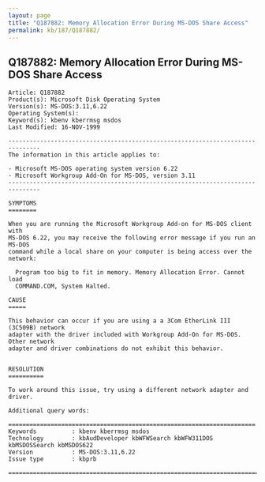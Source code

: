 ```yaml
---
layout: page
title: "Q187882: Memory Allocation Error During MS-DOS Share Access"
permalink: kb/187/Q187882/
---
```


## Q187882: Memory Allocation Error During MS-DOS Share Access

	Article: Q187882
	Product(s): Microsoft Disk Operating System
	Version(s): MS-DOS:3.11,6.22
	Operating System(s): 
	Keyword(s): kbenv kberrmsg msdos
	Last Modified: 16-NOV-1999
	
	-------------------------------------------------------------------------------
	The information in this article applies to:
	
	- Microsoft MS-DOS operating system version 6.22 
	- Microsoft Workgroup Add-On for MS-DOS, version 3.11 
	-------------------------------------------------------------------------------
	
	SYMPTOMS
	========
	
	When you are running the Microsoft Workgroup Add-on for MS-DOS client with
	MS-DOS 6.22, you may receive the following error message if you run an MS-DOS
	command while a local share on your computer is being access over the network:
	
	  Program too big to fit in memory. Memory Allocation Error. Cannot load
	  COMMAND.COM, System Halted.
	
	CAUSE
	=====
	
	This behavior can occur if you are using a a 3Com EtherLink III (3C509B) network
	adapter with the driver included with Workgroup Add-On for MS-DOS. Other network
	adapter and driver combinations do not exhibit this behavior.
	
	
	RESOLUTION
	==========
	
	To work around this issue, try using a different network adapter and driver.
	
	Additional query words:
	
	======================================================================
	Keywords          : kbenv kberrmsg msdos 
	Technology        : kbAudDeveloper kbWFWSearch kbWFW311DOS kbMSDOSSearch kbMSDOS622
	Version           : MS-DOS:3.11,6.22
	Issue type        : kbprb
	
	=============================================================================
	
